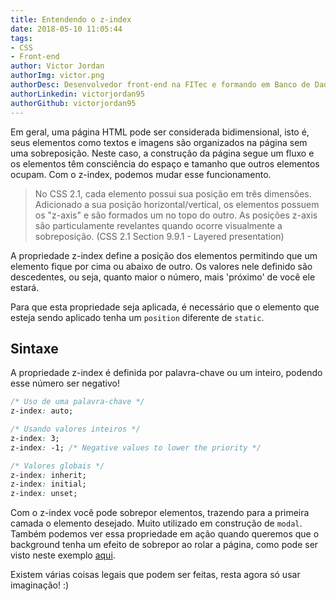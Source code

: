 ```yaml
---
title: Entendendo o z-index
date: 2018-05-10 11:05:44
tags: 
- CSS
- Front-end
author: Victor Jordan
authorImg: victor.png
authorDesc: Desenvolvedor front-end na FITec e formando em Banco de Dados pela Fatec, apaixonado por usabilidade, performance e UX!
authorLinkedin: victorjordan95
authorGithub: victorjordan95
---
```


Em geral, uma página HTML pode ser considerada bidimensional, isto é, seus elementos como textos e imagens são organizados na página sem uma sobreposição. Neste caso, a construção da página segue um fluxo e os elementos têm consciência do espaço e tamanho que outros elementos ocupam. Com o z-index, podemos mudar esse funcionamento.

<!-- more -->

>No CSS 2.1, cada elemento possui sua posição em três dimensões. Adicionado a sua posição horizontal/vertical, os elementos possuem os "z-axis" e são formados um no topo do outro. As posições z-axis são particulamente revelantes quando ocorre visualmente a sobreposição. (CSS 2.1 Section 9.9.1 - Layered presentation)

A propriedade z-index define a posição dos elementos permitindo que um elemento fique por cima ou abaixo de outro. Os valores nele definido são descedentes, ou seja, quanto maior o número, mais 'próximo' de você ele estará.

Para que esta propriedade seja aplicada, é necessário que o elemento que esteja sendo aplicado tenha um `position` diferente de `static`.

## Sintaxe 
A propriedade z-index é definida por palavra-chave ou um inteiro, podendo esse número ser negativo!

```CSS
/* Uso de uma palavra-chave */
z-index: auto;

/* Usando valores inteiros */
z-index: 3;
z-index: -1; /* Negative values to lower the priority */

/* Valores globais */
z-index: inherit;
z-index: initial;
z-index: unset;
```

Com o z-index você pode sobrepor elementos, trazendo para a primeira camada o elemento desejado. Muito utilizado em construção de `modal`. Também podemos ver essa propriedade em ação quando queremos que o background tenha um efeito de sobrepor ao rolar a página, como pode ser visto neste exemplo [aqui](https://codepen.io/thomasvaeth/pen/xLwwZq).

Existem várias coisas legais que podem ser feitas, resta agora só usar imaginação! :)


